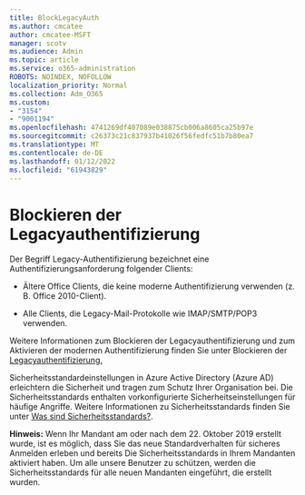 ```yaml
---
title: BlockLegacyAuth
ms.author: cmcatee
author: cmcatee-MSFT
manager: scotv
ms.audience: Admin
ms.topic: article
ms.service: o365-administration
ROBOTS: NOINDEX, NOFOLLOW
localization_priority: Normal
ms.collection: Adm_O365
ms.custom:
- "3154"
- "9001194"
ms.openlocfilehash: 4741269df407089e038875cb006a8605ca25b97e
ms.sourcegitcommit: c26373c21c837937b41026f56fedfc51b7b80ea7
ms.translationtype: MT
ms.contentlocale: de-DE
ms.lasthandoff: 01/12/2022
ms.locfileid: "61943829"
---
```

# <a name="blocking-legacy-authentication"></a>Blockieren der Legacyauthentifizierung

Der Begriff Legacy-Authentifizierung bezeichnet eine Authentifizierungsanforderung folgender Clients:

- Ältere Office Clients, die keine moderne Authentifizierung verwenden (z. B. Office 2010-Client).

- Alle Clients, die Legacy-Mail-Protokolle wie IMAP/SMTP/POP3 verwenden.

Weitere Informationen zum Blockieren der Legacyauthentifizierung und zum Aktivieren der modernen Authentifizierung finden Sie unter Blockieren der [Legacyauthentifizierung.](https://docs.microsoft.com/azure/active-directory/conditional-access/concept-conditional-access-block-legacy-authentication)

Sicherheitsstandardeinstellungen in Azure Active Directory (Azure AD) erleichtern die Sicherheit und tragen zum Schutz Ihrer Organisation bei. Die Sicherheitsstandards enthalten vorkonfigurierte Sicherheitseinstellungen für häufige Angriffe.
Weitere Informationen zu Sicherheitsstandards finden Sie unter [Was sind Sicherheitsstandards?](https://docs.microsoft.com/azure/active-directory/fundamentals/concept-fundamentals-security-defaults). 

**Hinweis:** Wenn Ihr Mandant am oder nach dem 22. Oktober 2019 erstellt wurde, ist es möglich, dass Sie das neue Standardverhalten für sicheres Anmelden erleben und bereits Die Sicherheitsstandards in Ihrem Mandanten aktiviert haben.  Um alle unsere Benutzer zu schützen, werden die Sicherheitsstandards für alle neuen Mandanten eingeführt, die erstellt wurden.
